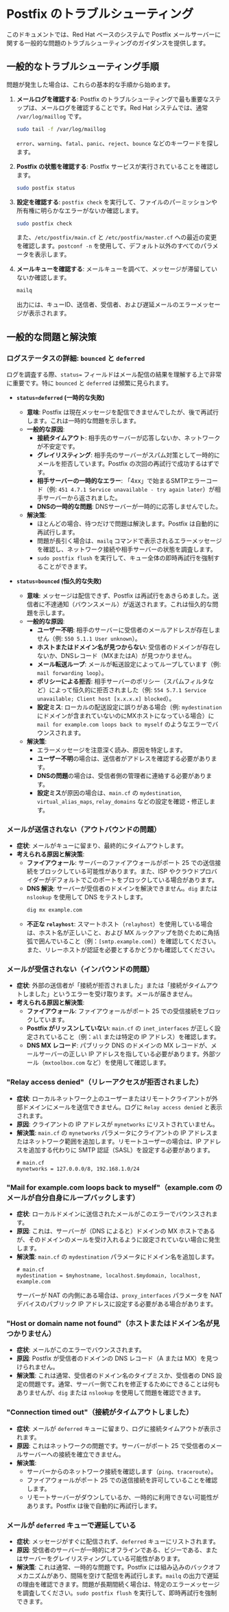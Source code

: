 # Postfix のトラブルシューティング

このドキュメントでは、Red Hat ベースのシステムで Postfix メールサーバーに関する一般的な問題のトラブルシューティングのガイダンスを提供します。

## 一般的なトラブルシューティング手順

問題が発生した場合は、これらの基本的な手順から始めます。

1.  **メールログを確認する**: Postfix のトラブルシューティングで最も重要なステップは、メールログを確認することです。Red Hat システムでは、通常 `/var/log/maillog` です。
    ```bash
    sudo tail -f /var/log/maillog
    ```
    `error`、`warning`、`fatal`、`panic`、`reject`、`bounce` などのキーワードを探します。

2.  **Postfix の状態を確認する**: Postfix サービスが実行されていることを確認します。
    ```bash
    sudo postfix status
    ```

3.  **設定を確認する**: `postfix check` を実行して、ファイルのパーミッションや所有権に明らかなエラーがないか確認します。
    ```bash
    sudo postfix check
    ```
    また、`/etc/postfix/main.cf` と `/etc/postfix/master.cf` への最近の変更を確認します。`postconf -n` を使用して、デフォルト以外のすべてのパラメータを表示します。

4.  **メールキューを確認する**: メールキューを調べて、メッセージが滞留していないか確認します。
    ```bash
    mailq
    ```
    出力には、キューID、送信者、受信者、および遅延メールのエラーメッセージが表示されます。

## 一般的な問題と解決策

### ログステータスの詳細: `bounced` と `deferred`

ログを調査する際、`status=` フィールドはメール配信の結果を理解する上で非常に重要です。特に `bounced` と `deferred` は頻繁に見られます。

-   **`status=deferred` (一時的な失敗)**
    -   **意味**: Postfix は現在メッセージを配信できませんでしたが、後で再試行します。これは一時的な問題を示します。
    -   **一般的な原因**:
        -   **接続タイムアウト**: 相手先のサーバーが応答しないか、ネットワークが不安定です。
        -   **グレイリスティング**: 相手先のサーバーがスパム対策として一時的にメールを拒否しています。Postfix の次回の再試行で成功するはずです。
        -   **相手サーバーの一時的なエラー**: 「4xx」で始まるSMTPエラーコード（例: `451 4.7.1 Service unavailable - try again later`）が相手サーバーから返されました。
        -   **DNSの一時的な問題**: DNSサーバーが一時的に応答しませんでした。
    -   **解決策**:
        -   ほとんどの場合、待つだけで問題は解決します。Postfix は自動的に再試行します。
        -   問題が長引く場合は、`mailq` コマンドで表示されるエラーメッセージを確認し、ネットワーク接続や相手サーバーの状態を調査します。
        -   `sudo postfix flush` を実行して、キュー全体の即時再試行を強制することができます。

-   **`status=bounced` (恒久的な失敗)**
    -   **意味**: メッセージは配信できず、Postfix は再試行をあきらめました。送信者に不達通知（バウンスメール）が返送されます。これは恒久的な問題を示します。
    -   **一般的な原因**:
        -   **ユーザー不明**: 相手のサーバーに受信者のメールアドレスが存在しません（例: `550 5.1.1 User unknown`）。
        -   **ホストまたはドメイン名が見つからない**: 受信者のドメインが存在しないか、DNSレコード（MXまたはA）が見つかりません。
        -   **メール転送ループ**: メールが転送設定によってループしています（例: `mail forwarding loop`）。
        -   **ポリシーによる拒否**: 相手サーバーのポリシー（スパムフィルタなど）によって恒久的に拒否されました（例: `554 5.7.1 Service unavailable; Client host [x.x.x.x] blocked`）。
        -   **設定ミス**: ローカルの配送設定に誤りがある場合（例: `mydestination` にドメインが含まれていないのにMXホストになっている場合）に `mail for example.com loops back to myself` のようなエラーでバウンスされます。
    -   **解決策**:
        -   エラーメッセージを注意深く読み、原因を特定します。
        -   **ユーザー不明**の場合は、送信者がアドレスを確認する必要があります。
        -   **DNSの問題**の場合は、受信者側の管理者に連絡する必要があります。
        -   **設定ミス**が原因の場合は、`main.cf` の `mydestination`, `virtual_alias_maps`, `relay_domains` などの設定を確認・修正します。

### メールが送信されない（アウトバウンドの問題）

-   **症状**: メールがキューに留まり、最終的にタイムアウトします。
-   **考えられる原因と解決策**:
    -   **ファイアウォール**: サーバーのファイアウォールがポート 25 での送信接続をブロックしている可能性があります。また、ISP やクラウドプロバイダーがデフォルトでこのポートをブロックしている場合があります。
    -   **DNS 解決**: サーバーが受信者のドメインを解決できません。`dig` または `nslookup` を使用して DNS をテストします。
        ```bash
        dig mx example.com
        ```
    -   **不正な `relayhost`**: スマートホスト（`relayhost`）を使用している場合は、ホスト名が正しいこと、および MX ルックアップを防ぐために角括弧で囲んでいること（例：`[smtp.example.com]`）を確認してください。また、リレーホストが認証を必要とするかどうかも確認してください。

### メールが受信されない（インバウンドの問題）

-   **症状**: 外部の送信者が「接続が拒否されました」または「接続がタイムアウトしました」というエラーを受け取ります。メールが届きません。
-   **考えられる原因と解決策**:
    -   **ファイアウォール**: ファイアウォールがポート 25 での受信接続をブロックしています。
    -   **Postfix がリッスンしていない**: `main.cf` の `inet_interfaces` が正しく設定されていること（例：`all` または特定の IP アドレス）を確認します。
    -   **DNS MX レコード**: パブリック DNS のドメインの MX レコードが、メールサーバーの正しい IP アドレスを指している必要があります。外部ツール（`mxtoolbox.com` など）を使用して確認します。

### "Relay access denied"（リレーアクセスが拒否されました）

-   **症状**: ローカルネットワーク上のユーザーまたはリモートクライアントが外部ドメインにメールを送信できません。ログに `Relay access denied` と表示されます。
-   **原因**: クライアントの IP アドレスが `mynetworks` にリストされていません。
-   **解決策**: `main.cf` の `mynetworks` パラメータにクライアントの IP アドレスまたはネットワーク範囲を追加します。リモートユーザーの場合は、IP アドレスを追加する代わりに SMTP 認証（SASL）を設定する必要があります。
    ```
    # main.cf
    mynetworks = 127.0.0.0/8, 192.168.1.0/24
    ```

### "Mail for example.com loops back to myself"（example.com のメールが自分自身にループバックします）

-   **症状**: ローカルドメインに送信されたメールがこのエラーでバウンスされます。
-   **原因**: これは、サーバーが（DNS によると）ドメインの MX ホストであるが、そのドメインのメールを受け入れるように設定されていない場合に発生します。
-   **解決策**: `main.cf` の `mydestination` パラメータにドメイン名を追加します。
    ```
    # main.cf
    mydestination = $myhostname, localhost.$mydomain, localhost, example.com
    ```
    サーバーが NAT の内側にある場合は、`proxy_interfaces` パラメータを NAT デバイスのパブリック IP アドレスに設定する必要がある場合があります。

### "Host or domain name not found"（ホストまたはドメイン名が見つかりません）

-   **症状**: メールがこのエラーでバウンスされます。
-   **原因**: Postfix が受信者のドメインの DNS レコード（A または MX）を見つけられません。
-   **解決策**: これは通常、受信者のドメイン名のタイプミスか、受信者の DNS 設定の問題です。通常、サーバー側でこれを修正するためにできることは何もありませんが、`dig` または `nslookup` を使用して問題を確認できます。

### "Connection timed out"（接続がタイムアウトしました）

-   **症状**: メールが `deferred` キューに留まり、ログに接続タイムアウトが表示されます。
-   **原因**: これはネットワークの問題です。サーバーがポート 25 で受信者のメールサーバーへの接続を確立できません。
-   **解決策**:
    -   サーバーからのネットワーク接続を確認します（`ping`、`traceroute`）。
    -   ファイアウォールがポート 25 での送信接続を許可していることを確認します。
    -   リモートサーバーがダウンしているか、一時的に利用できない可能性があります。Postfix は後で自動的に再試行します。

### メールが `deferred` キューで遅延している

-   **症状**: メッセージがすぐに配信されず、`deferred` キューにリストされます。
-   **原因**: 受信者のサーバーが一時的にオフラインである、ビジーである、またはサーバーをグレイリスティングしている可能性があります。
-   **解決策**: これは通常、一時的な問題です。Postfix には組み込みのバックオフメカニズムがあり、間隔を空けて配信を再試行します。`mailq` の出力で遅延の理由を確認できます。問題が長期間続く場合は、特定のエラーメッセージを調査してください。`sudo postfix flush` を実行して、即時再試行を強制できます。
